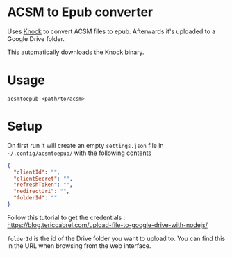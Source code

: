 # ACSM to Epub converter

Uses [Knock](https://github.com/BentonEdmondson/knock) to convert ACSM files to epub. Afterwards it's uploaded to a Google Drive folder.

This automatically downloads the Knock binary.

# Usage

`acsmtoepub <path/to/acsm>`

# Setup

On first run it will create an empty `settings.json` file in `~/.config/acsmtoepub/` with the following contents

```json
{
  "clientId": "",
  "clientSecret": "",
  "refreshToken": "",
  "redirectUri": "",
  "folderId": ""
}
```

Follow this tutorial to get the credentials : https://blog.tericcabrel.com/upload-file-to-google-drive-with-nodejs/

`folderId` is the id of the Drive folder you want to upload to. You can find this in the URL when browsing from the web interface.
